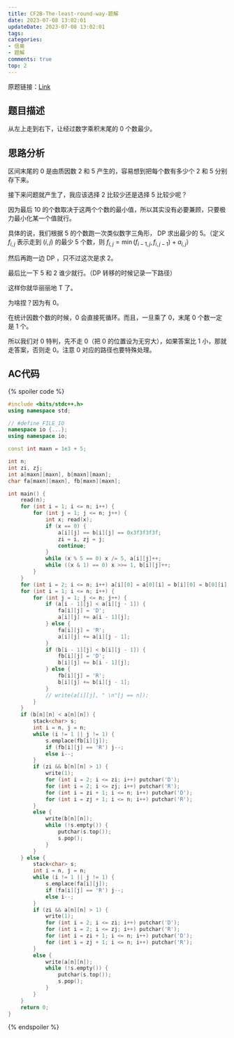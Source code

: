 ```yaml
---
title: CF2B-The-least-round-way-题解
date: 2023-07-08 13:02:01
updateDate: 2023-07-08 13:02:01
tags:
categories:
- 信奥
- 题解
comments: true
top: 2
---
```

原题链接：[Link](https://xoj.red/problem/5216)

## 题目描述

从左上走到右下，让经过数字乘积末尾的 0 个数最少。

<!--more-->

## 思路分析

区间末尾的 0 是由质因数 2 和 5 产生的，容易想到把每个数有多少个 2 和 5 分别存下来。

接下来问题就产生了，我应该选择 2 比较少还是选择 5 比较少呢？

因为最后 10 的个数取决于这两个个数的最小值，所以其实没有必要兼顾，只要极力最小化某一个值就行。

具体的说，我们根据 5 的个数跑一次类似数字三角形， DP 求出最少的 5。（定义 $f_{i,j}$ 表示走到 $(i,j)$ 的最少 5 个数，则 $f_{i,j} = \min(f_{i - 1,j}, f_{i, j - 1}) + a_{i,j}$）

然后再跑一边 DP ，只不过这次是求 2。

最后比一下 5 和 2 谁少就行。（DP 转移的时候记录一下路径）

这样你就华丽丽地 $\text{T}$ 了。

为啥捏？因为有 0。

在统计因数个数的时候，0 会直接死循环。而且，一旦乘了 0，末尾 0 个数一定是 1 个。

所以我们对 0 特判，先不走 0（把 0 的位置设为无穷大），如果答案比 1 小，那就走答案，否则走 0。注意 0 对应的路径也要特殊处理。

## AC代码

{% spoiler code %}
```cpp
#include <bits/stdc++.h>
using namespace std;

// #define FILE_IO
namespace io {...};
using namespace io;

const int maxn = 1e3 + 5;

int n;
int zi, zj;
int a[maxn][maxn], b[maxn][maxn];
char fa[maxn][maxn], fb[maxn][maxn];

int main() {
    read(n);
    for (int i = 1; i <= n; i++) {
        for (int j = 1; j <= n; j++) {
            int x; read(x);
            if (x == 0) {
                a[i][j] == b[i][j] == 0x3f3f3f3f;
                zi = i, zj = j;
                continue;
            }
            while (x % 5 == 0) x /= 5, a[i][j]++;
            while ((x & 1) == 0) x >>= 1, b[i][j]++;
        }
    }
    for (int i = 2; i <= n; i++) a[i][0] = a[0][i] = b[i][0] = b[0][i] = 0x3f3f3f3f;
    for (int i = 1; i <= n; i++) {
        for (int j = 1; j <= n; j++) {
            if (a[i - 1][j] < a[i][j - 1]) {
                fa[i][j] = 'D';
                a[i][j] += a[i - 1][j];
            } else {
                fa[i][j] = 'R';
                a[i][j] += a[i][j - 1];
            }
            if (b[i - 1][j] < b[i][j - 1]) {
                fb[i][j] = 'D';
                b[i][j] += b[i - 1][j];
            } else {
                fb[i][j] = 'R';
                b[i][j] += b[i][j - 1];
            }
            // write(a[i][j], " \n"[j == n]);
        }
    } 
    if (b[n][n] < a[n][n]) {
        stack<char> s;
        int i = n, j = n;
        while (i != 1 || j != 1) {
            s.emplace(fb[i][j]);
            if (fb[i][j] == 'R') j--;
            else i--;
        }
        if (zi && b[n][n] > 1) {
            write(1);
            for (int i = 2; i <= zi; i++) putchar('D');
            for (int i = 2; i <= zj; i++) putchar('R');
            for (int i = zi + 1; i <= n; i++) putchar('D');
            for (int i = zj + 1; i <= n; i++) putchar('R');
        } 
        else {
            write(b[n][n]);
            while (!s.empty()) {
                putchar(s.top());
                s.pop();
            }
        }
    } else {
        stack<char> s;
        int i = n, j = n;
        while (i != 1 || j != 1) {
            s.emplace(fa[i][j]);
            if (fa[i][j] == 'R') j--;
            else i--;
        }
        if (zi && a[n][n] > 1) {
            write(1);
            for (int i = 2; i <= zi; i++) putchar('D');
            for (int i = 2; i <= zj; i++) putchar('R');
            for (int i = zi + 1; i <= n; i++) putchar('D');
            for (int i = zj + 1; i <= n; i++) putchar('R');
        } 
        else {
            write(a[n][n]);
            while (!s.empty()) {
                putchar(s.top());
                s.pop();
            }
        }
    }
    return 0;
}
```
{% endspoiler %}
